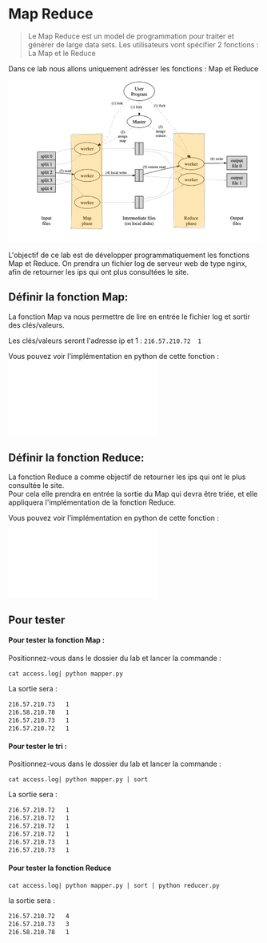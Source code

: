 # Map Reduce

> Le Map Reduce est un model de programmation pour traiter et générer de large data sets. 
> Les utilisateurs vont spécifier 2 fonctions : La Map et le Reduce

Dans ce lab nous allons uniquement adrésser les fonctions : Map et Reduce

![img.png](execution_overview.png)

L'objectif de ce lab est de développer programmatiquement les fonctions Map et Reduce.
On prendra un fichier log de serveur web de type nginx, afin de retourner les ips qui ont plus consultées le site.

## Définir la fonction Map: 

La fonction Map va nous permettre de lire en entrée le fichier log et sortir des clés/valeurs.

Les clés/valeurs seront l'adresse ip et 1 : `216.57.210.72  1`

Vous pouvez voir l'implémentation en python de cette fonction : ![mapper.py](mapper.py)


## Définir la fonction Reduce: 

La fonction Reduce a comme objectif de retourner les ips qui ont le plus consultée le site.  
Pour cela elle prendra en entrée la sortie du Map qui devra être triée, et elle appliquera l'implémentation de la fonction Reduce.

Vous pouvez voir l'implémentation en python de cette fonction : ![reducer.py](reducer.py)


## Pour tester

#### Pour tester la fonction Map : 

Positionnez-vous dans le dossier du lab et lancer la commande : 

```shell
cat access.log| python mapper.py
```

La sortie sera : 

```shell
216.57.210.73   1
216.58.210.78   1
216.57.210.73   1
216.57.210.72   1
```

#### Pour tester le tri : 

Positionnez-vous dans le dossier du lab et lancer la commande : 

```shell
cat access.log| python mapper.py | sort
```

La sortie sera :

```shell
216.57.210.72   1
216.57.210.72   1
216.57.210.72   1
216.57.210.72   1
216.57.210.73   1
216.57.210.73   1
```

#### Pour tester la fonction Reduce


```shell
cat access.log| python mapper.py | sort | python reducer.py
```

la sortie sera : 

```shell
216.57.210.72   4
216.57.210.73   3
216.58.210.78   1
```